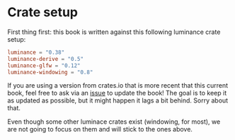 # Crate setup

First thing first: this book is written against this following luminance crate setup:

```toml
luminance = "0.38"
luminance-derive = "0.5"
luminance-glfw = "0.12"
luminance-windowing = "0.8"
```

If you are using a version from crates.io that is more recent that this current book, feel free to
ask via an [issue](https://github.com/phaazon/luminance-rs/issues) to update the book! The goal is
to keep it as updated as possible, but it might happen it lags a bit behind. Sorry about that.

Even though some other luminace crates exist (windowing, for most), we are not going to focus on them and
will stick to the ones above.

